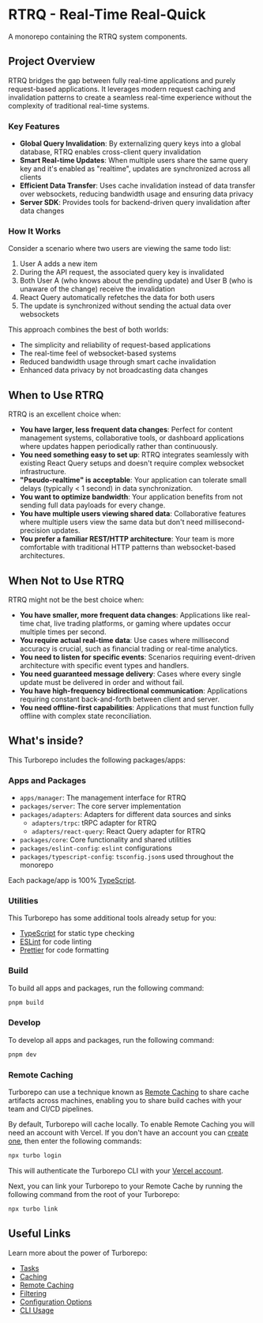 # RTRQ - Real-Time Real-Quick

A monorepo containing the RTRQ system components.

## Project Overview

RTRQ bridges the gap between fully real-time applications and purely request-based applications. It leverages modern request caching and invalidation patterns to create a seamless real-time experience without the complexity of traditional real-time systems.

### Key Features

- **Global Query Invalidation**: By externalizing query keys into a global database, RTRQ enables cross-client query invalidation
- **Smart Real-time Updates**: When multiple users share the same query key and it's enabled as "realtime", updates are synchronized across all clients
- **Efficient Data Transfer**: Uses cache invalidation instead of data transfer over websockets, reducing bandwidth usage and ensuring data privacy
- **Server SDK**: Provides tools for backend-driven query invalidation after data changes

### How It Works

Consider a scenario where two users are viewing the same todo list:

1. User A adds a new item
2. During the API request, the associated query key is invalidated
3. Both User A (who knows about the pending update) and User B (who is unaware of the change) receive the invalidation
4. React Query automatically refetches the data for both users
5. The update is synchronized without sending the actual data over websockets

This approach combines the best of both worlds:

- The simplicity and reliability of request-based applications
- The real-time feel of websocket-based systems
- Reduced bandwidth usage through smart cache invalidation
- Enhanced data privacy by not broadcasting data changes

## When to Use RTRQ

RTRQ is an excellent choice when:

- **You have larger, less frequent data changes**: Perfect for content management systems, collaborative tools, or dashboard applications where updates happen periodically rather than continuously.
- **You need something easy to set up**: RTRQ integrates seamlessly with existing React Query setups and doesn't require complex websocket infrastructure.
- **"Pseudo-realtime" is acceptable**: Your application can tolerate small delays (typically < 1 second) in data synchronization.
- **You want to optimize bandwidth**: Your application benefits from not sending full data payloads for every change.
- **You have multiple users viewing shared data**: Collaborative features where multiple users view the same data but don't need millisecond-precision updates.
- **You prefer a familiar REST/HTTP architecture**: Your team is more comfortable with traditional HTTP patterns than websocket-based architectures.

## When Not to Use RTRQ

RTRQ might not be the best choice when:

- **You have smaller, more frequent data changes**: Applications like real-time chat, live trading platforms, or gaming where updates occur multiple times per second.
- **You require actual real-time data**: Use cases where millisecond accuracy is crucial, such as financial trading or real-time analytics.
- **You need to listen for specific events**: Scenarios requiring event-driven architecture with specific event types and handlers.
- **You need guaranteed message delivery**: Cases where every single update must be delivered in order and without fail.
- **You have high-frequency bidirectional communication**: Applications requiring constant back-and-forth between client and server.
- **You need offline-first capabilities**: Applications that must function fully offline with complex state reconciliation.

## What's inside?

This Turborepo includes the following packages/apps:

### Apps and Packages

- `apps/manager`: The management interface for RTRQ
- `packages/server`: The core server implementation
- `packages/adapters`: Adapters for different data sources and sinks
    - `adapters/trpc`: tRPC adapter for RTRQ
    - `adapters/react-query`: React Query adapter for RTRQ
- `packages/core`: Core functionality and shared utilities
- `packages/eslint-config`: `eslint` configurations
- `packages/typescript-config`: `tsconfig.json`s used throughout the monorepo

Each package/app is 100% [TypeScript](https://www.typescriptlang.org/).

### Utilities

This Turborepo has some additional tools already setup for you:

- [TypeScript](https://www.typescriptlang.org/) for static type checking
- [ESLint](https://eslint.org/) for code linting
- [Prettier](https://prettier.io) for code formatting

### Build

To build all apps and packages, run the following command:

```sh
pnpm build
```

### Develop

To develop all apps and packages, run the following command:

```sh
pnpm dev
```

### Remote Caching

Turborepo can use a technique known as [Remote Caching](https://turborepo.com/docs/core-concepts/remote-caching) to share cache artifacts across machines, enabling you to share build caches with your team and CI/CD pipelines.

By default, Turborepo will cache locally. To enable Remote Caching you will need an account with Vercel. If you don't have an account you can [create one](https://vercel.com/signup?utm_source=turborepo-examples), then enter the following commands:

```sh
npx turbo login
```

This will authenticate the Turborepo CLI with your [Vercel account](https://vercel.com/docs/concepts/personal-accounts/overview).

Next, you can link your Turborepo to your Remote Cache by running the following command from the root of your Turborepo:

```sh
npx turbo link
```

## Useful Links

Learn more about the power of Turborepo:

- [Tasks](https://turborepo.com/docs/crafting-your-repository/running-tasks)
- [Caching](https://turborepo.com/docs/crafting-your-repository/caching)
- [Remote Caching](https://turborepo.com/docs/core-concepts/remote-caching)
- [Filtering](https://turborepo.com/docs/crafting-your-repository/running-tasks#using-filters)
- [Configuration Options](https://turborepo.com/docs/reference/configuration)
- [CLI Usage](https://turborepo.com/docs/reference/command-line-reference)

